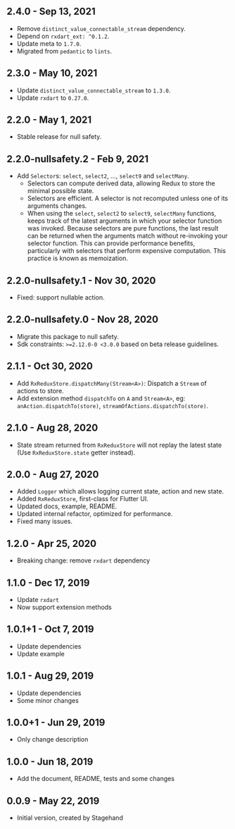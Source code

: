 ## 2.4.0 - Sep 13, 2021

-   Remove `distinct_value_connectable_stream` dependency.
-   Depend on `rxdart_ext: ^0.1.2`.
-   Update meta to `1.7.0`.
-   Migrated from `pedantic` to `lints`.

## 2.3.0 - May 10, 2021

-   Update `distinct_value_connectable_stream` to `1.3.0`.
-   Update `rxdart` to `0.27.0`.

## 2.2.0 - May 1, 2021

-   Stable release for null safety.

## 2.2.0-nullsafety.2 - Feb 9, 2021
-   Add `Selector`s: `select`, `select2`, ..., `select9` and `selectMany`.
    -   Selectors can compute derived data, allowing Redux to store the minimal possible state.
    -   Selectors are efficient. A selector is not recomputed unless one of its arguments changes.
    -   When using the `select`, `select2` to `select9`, `selectMany` functions, 
        keeps track of the latest arguments in which your selector function was invoked. 
        Because selectors are pure functions, the last result can be returned 
        when the arguments match without re-invoking your selector function. 
        This can provide performance benefits, particularly with selectors that perform expensive computation. 
        This practice is known as memoization.

## 2.2.0-nullsafety.1 - Nov 30, 2020
-   Fixed: support nullable action.

## 2.2.0-nullsafety.0 - Nov 28, 2020
-   Migrate this package to null safety.
-   Sdk constraints: `>=2.12.0-0 <3.0.0` based on beta release guidelines.

## 2.1.1 - Oct 30, 2020

-   Add `RxReduxStore.dispatchMany(Stream<A>)`: Dispatch a `Stream` of actions to store.
-   Add extension method `dispatchTo` on `A` and `Stream<A>`, eg: `anAction.dispatchTo(store)`, `streamOfActions.dispatchTo(store)`.

## 2.1.0 - Aug 28, 2020

-   State stream returned from `RxReduxStore` will not replay the latest state
    (Use `RxReduxStore.state` getter instead).

## 2.0.0 - Aug 27, 2020

-   Added `Logger` which allows logging current state, action and new state.
-   Added `RxReduxStore`, first-class for Flutter UI.
-   Updated docs, example, README.
-   Updated internal refactor, optimized for performance.
-   Fixed many issues.

## 1.2.0 - Apr 25, 2020

-   Breaking change: remove `rxdart` dependency

## 1.1.0 - Dec 17, 2019
-   Update `rxdart`
-   Now support extension methods

## 1.0.1+1 - Oct 7, 2019
-   Update dependencies
-   Update example

## 1.0.1 - Aug 29, 2019
-   Update dependencies
-   Some minor changes

## 1.0.0+1 - Jun 29, 2019
-   Only change description

## 1.0.0 - Jun 18, 2019

-   Add the document, README, tests and some changes

## 0.0.9 - May 22, 2019

-   Initial version, created by Stagehand
